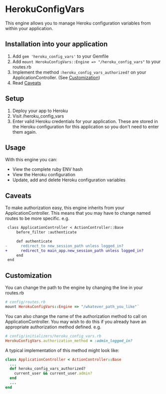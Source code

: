 # HerokuConfigVars

This engine allows you to manage Heroku configuration variables from within your application.

## Installation into your application

1. Add `gem 'heroku_config_vars'` to your Gemfile
2. Add `mount HerokuConfigVars::Engine => "/heroku_config_vars"` to your routes.rb
3. Implement the method `:heroku_config_vars_authorized?` on your ApplicationController. (See [Customization](#customization))
4. Read [Caveats](#caveats)

## Setup

1. Deploy your app to Heroku
2. Visit /heroku_config_vars
3. Enter valid Heroku credentials for your application.
   These are stored in the Heroku configuration for this application so you don't need to enter them again.

## Usage

With this engine you can:

* View the complete ruby ENV hash
* View the Heroku configuration
* Update, add and delete Heroku configuration variables

## Caveats

To make authorization easy, this engine inherits from your ApplicationController.
This means that you may have to change named routes to be more specific. e.g.

```diff
 class ApplicationController < ActionController::Base
     before_filter :authenticate

     def authenticate
-      redirect_to new_session_path unless logged_in?
+      redirect_to main_app.new_session_path unless logged_in?
     end
 end
```

## Customization

You can change the path to the engine by changing the line in your routes.rb

```ruby
# config/routes.rb
mount HerokuConfigVars::Engine => "/whatever_path_you_like"`
```

You can also change the name of the authorization method to call on ApplicationController.
You may wish to do this if you already have an appropriate authorization method defined. e.g.

```ruby
# config/initializers/heroku_config_vars.rb
HerokuConfigVars.authorization_method = :admin_logged_in?
```

A typical implementation of this method might look like:

```ruby
class ApplicationController < ActionController::Base
  ...
  def heroku_config_vars_authorized?
    current_user && current_user.admin?
  end
  ...
end
```
